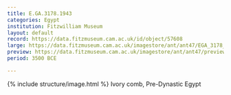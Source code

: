 ```yaml
---
title: E.GA.3178.1943
categories: Egypt
institution: Fitzwilliam Museum
layout: default
record: https://data.fitzmuseum.cam.ac.uk/id/object/57608
large: https://data.fitzmuseum.cam.ac.uk/imagestore/ant/ant47/EGA_3178_1943_1_dc2.jpg
preview: https://data.fitzmuseum.cam.ac.uk/imagestore/ant/ant47/preview_EGA_3178_1943_1_dc2.jpg
period: 3500 BCE

---
```

{% include structure/image.html %}
Ivory comb, Pre-Dynastic Egypt

